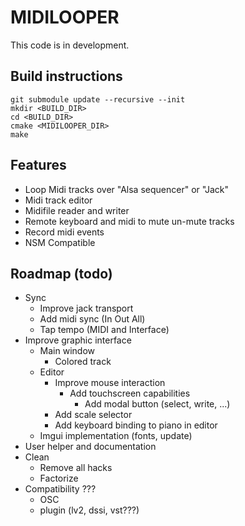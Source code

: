 # MIDILOOPER

This code is in development.

## Build instructions

    git submodule update --recursive --init
    mkdir <BUILD_DIR>
    cd <BUILD_DIR>
    cmake <MIDILOOPER_DIR>
    make

## Features

* Loop Midi tracks over "Alsa sequencer" or "Jack"
* Midi track editor
* Midifile reader and writer
* Remote keyboard and midi to mute un-mute tracks
* Record midi events
* NSM Compatible

## Roadmap (todo)

* Sync
  * Improve jack transport
  * Add midi sync (In Out All)
  * Tap tempo (MIDI and Interface)
* Improve graphic interface
  * Main window
    * Colored track
  * Editor
    * Improve mouse interaction
      * Add touchscreen capabilities
        * Add modal button (select, write, ...)
    * Add scale selector
    * Add keyboard binding to piano in editor
  * Imgui implementation (fonts, update)
* User helper and documentation
* Clean
  * Remove all hacks
  * Factorize
* Compatibility ???
  * OSC
  * plugin (lv2, dssi, vst???)
